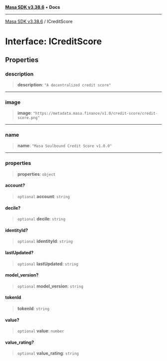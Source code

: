 [**Masa SDK v3.38.6**](../README.md) • **Docs**

***

[Masa SDK v3.38.6](../globals.md) / ICreditScore

# Interface: ICreditScore

## Properties

### description

> **description**: `"A decentralized credit score"`

***

### image

> **image**: `"https://metadata.masa.finance/v1.0/credit-score/credit-score.png"`

***

### name

> **name**: `"Masa Soulbound Credit Score v1.0.0"`

***

### properties

> **properties**: `object`

#### account?

> `optional` **account**: `string`

#### decile?

> `optional` **decile**: `string`

#### identityId?

> `optional` **identityId**: `string`

#### lastUpdated?

> `optional` **lastUpdated**: `string`

#### model\_version?

> `optional` **model\_version**: `string`

#### tokenId

> **tokenId**: `string`

#### value?

> `optional` **value**: `number`

#### value\_rating?

> `optional` **value\_rating**: `string`
